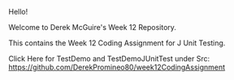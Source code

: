 Hello! 

Welcome to Derek McGuire's Week 12 Repository.

This contains the Week 12 Coding Assignment for J Unit Testing.

Click Here for TestDemo and TestDemoJUnitTest under Src:
https://github.com/DerekPromineo80/week12CodingAssignment
